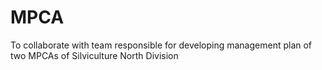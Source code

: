 # MPCA
To collaborate with team responsible for developing management plan of two MPCAs of Silviculture North Division
